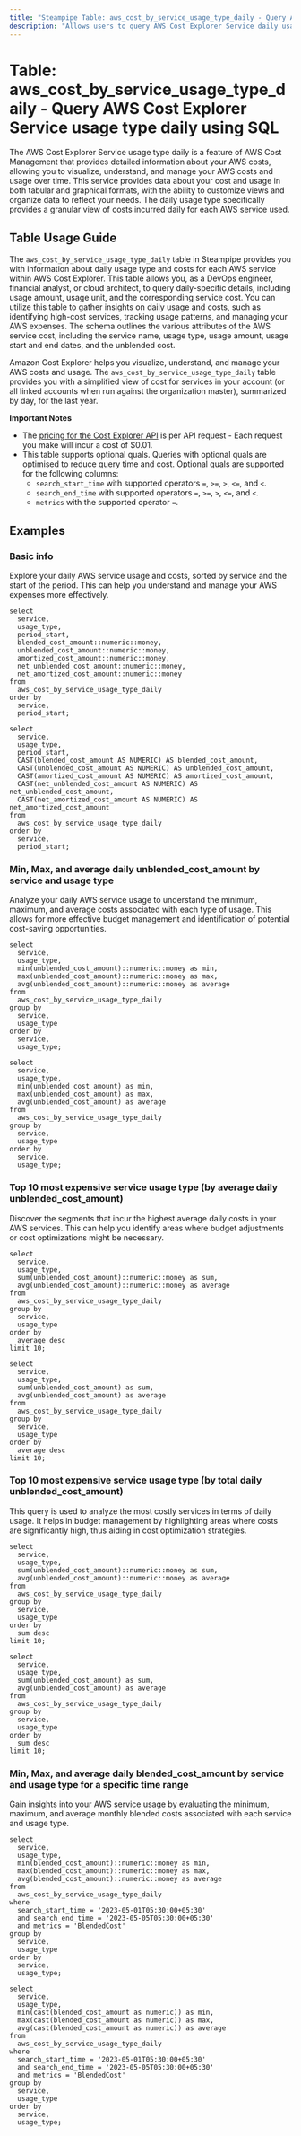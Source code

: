 ```yaml
---
title: "Steampipe Table: aws_cost_by_service_usage_type_daily - Query AWS Cost Explorer Service usage type daily using SQL"
description: "Allows users to query AWS Cost Explorer Service daily usage type to fetch detailed data about AWS service usage and costs."
---
```


# Table: aws_cost_by_service_usage_type_daily - Query AWS Cost Explorer Service usage type daily using SQL

The AWS Cost Explorer Service usage type daily is a feature of AWS Cost Management that provides detailed information about your AWS costs, allowing you to visualize, understand, and manage your AWS costs and usage over time. This service provides data about your cost and usage in both tabular and graphical formats, with the ability to customize views and organize data to reflect your needs. The daily usage type specifically provides a granular view of costs incurred daily for each AWS service used.

## Table Usage Guide

The `aws_cost_by_service_usage_type_daily` table in Steampipe provides you with information about daily usage type and costs for each AWS service within AWS Cost Explorer. This table allows you, as a DevOps engineer, financial analyst, or cloud architect, to query daily-specific details, including usage amount, usage unit, and the corresponding service cost. You can utilize this table to gather insights on daily usage and costs, such as identifying high-cost services, tracking usage patterns, and managing your AWS expenses. The schema outlines the various attributes of the AWS service cost, including the service name, usage type, usage amount, usage start and end dates, and the unblended cost.

Amazon Cost Explorer helps you visualize, understand, and manage your AWS costs and usage.  The `aws_cost_by_service_usage_type_daily` table provides you with a simplified view of cost for services in your account (or all linked accounts when run against the organization master), summarized by day, for the last year.

**Important Notes**
- The [pricing for the Cost Explorer API](https://aws.amazon.com/aws-cost-management/pricing/) is per API request - Each request you make will incur a cost of $0.01.
- This table supports optional quals. Queries with optional quals are optimised to reduce query time and cost. Optional quals are supported for the following columns:
  - `search_start_time` with supported operators `=`, `>=`, `>`, `<=`, and `<`.
  - `search_end_time` with supported operators `=`, `>=`, `>`, `<=`, and `<`.
  - `metrics` with the supported operator `=`.

## Examples

### Basic info
Explore your daily AWS service usage and costs, sorted by service and the start of the period. This can help you understand and manage your AWS expenses more effectively.

```sql+postgres
select
  service,
  usage_type,
  period_start,
  blended_cost_amount::numeric::money,
  unblended_cost_amount::numeric::money,
  amortized_cost_amount::numeric::money,
  net_unblended_cost_amount::numeric::money,
  net_amortized_cost_amount::numeric::money
from
  aws_cost_by_service_usage_type_daily
order by
  service,
  period_start;
```

```sql+sqlite
select
  service,
  usage_type,
  period_start,
  CAST(blended_cost_amount AS NUMERIC) AS blended_cost_amount,
  CAST(unblended_cost_amount AS NUMERIC) AS unblended_cost_amount,
  CAST(amortized_cost_amount AS NUMERIC) AS amortized_cost_amount,
  CAST(net_unblended_cost_amount AS NUMERIC) AS net_unblended_cost_amount,
  CAST(net_amortized_cost_amount AS NUMERIC) AS net_amortized_cost_amount
from
  aws_cost_by_service_usage_type_daily
order by
  service,
  period_start;
```



### Min, Max, and average daily unblended_cost_amount by service and usage type
Analyze your daily AWS service usage to understand the minimum, maximum, and average costs associated with each type of usage. This allows for more effective budget management and identification of potential cost-saving opportunities.

```sql+postgres
select
  service,
  usage_type,
  min(unblended_cost_amount)::numeric::money as min,
  max(unblended_cost_amount)::numeric::money as max,
  avg(unblended_cost_amount)::numeric::money as average
from
  aws_cost_by_service_usage_type_daily
group by
  service,
  usage_type
order by
  service,
  usage_type;
```

```sql+sqlite
select
  service,
  usage_type,
  min(unblended_cost_amount) as min,
  max(unblended_cost_amount) as max,
  avg(unblended_cost_amount) as average
from
  aws_cost_by_service_usage_type_daily
group by
  service,
  usage_type
order by
  service,
  usage_type;
```

### Top 10 most expensive service usage type (by average daily unblended_cost_amount)
Discover the segments that incur the highest average daily costs in your AWS services. This can help you identify areas where budget adjustments or cost optimizations might be necessary.

```sql+postgres
select
  service,
  usage_type,
  sum(unblended_cost_amount)::numeric::money as sum,
  avg(unblended_cost_amount)::numeric::money as average
from
  aws_cost_by_service_usage_type_daily
group by
  service,
  usage_type
order by
  average desc
limit 10;
```

```sql+sqlite
select
  service,
  usage_type,
  sum(unblended_cost_amount) as sum,
  avg(unblended_cost_amount) as average
from
  aws_cost_by_service_usage_type_daily
group by
  service,
  usage_type
order by
  average desc
limit 10;
```


### Top 10 most expensive service usage type (by total daily unblended_cost_amount)
This query is used to analyze the most costly services in terms of daily usage. It helps in budget management by highlighting areas where costs are significantly high, thus aiding in cost optimization strategies.

```sql+postgres
select
  service,
  usage_type,
  sum(unblended_cost_amount)::numeric::money as sum,
  avg(unblended_cost_amount)::numeric::money as average
from
  aws_cost_by_service_usage_type_daily
group by
  service,
  usage_type
order by
  sum desc
limit 10;
```

```sql+sqlite
select
  service,
  usage_type,
  sum(unblended_cost_amount) as sum,
  avg(unblended_cost_amount) as average
from
  aws_cost_by_service_usage_type_daily
group by
  service,
  usage_type
order by
  sum desc
limit 10;
```

### Min, Max, and average daily blended_cost_amount by service and usage type for a specific time range
Gain insights into your AWS service usage by evaluating the minimum, maximum, and average monthly blended costs associated with each service and usage type.

```sql+postgres
select
  service,
  usage_type,
  min(blended_cost_amount)::numeric::money as min,
  max(blended_cost_amount)::numeric::money as max,
  avg(blended_cost_amount)::numeric::money as average
from
  aws_cost_by_service_usage_type_daily
where
  search_start_time = '2023-05-01T05:30:00+05:30'
  and search_end_time = '2023-05-05T05:30:00+05:30'
  and metrics = 'BlendedCost'
group by
  service,
  usage_type
order by
  service,
  usage_type;
```

```sql+sqlite
select
  service,
  usage_type,
  min(cast(blended_cost_amount as numeric)) as min,
  max(cast(blended_cost_amount as numeric)) as max,
  avg(cast(blended_cost_amount as numeric)) as average
from
  aws_cost_by_service_usage_type_daily
where
  search_start_time = '2023-05-01T05:30:00+05:30'
  and search_end_time = '2023-05-05T05:30:00+05:30'
  and metrics = 'BlendedCost'
group by
  service,
  usage_type
order by
  service,
  usage_type;
```